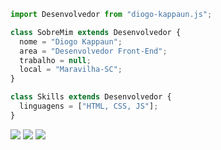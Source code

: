 ```js
import Desenvolvedor from "diogo-kappaun.js";

class SobreMim extends Desenvolvedor {
  nome = "Diogo Kappaun";
  area = "Desenvolvedor Front-End";
  trabalho = null;
  local = "Maravilha-SC";
}

class Skills extends Desenvolvedor {
  linguagens = ["HTML, CSS, JS"];
}
```

<p align="left">
  <a href="mailto:diogohkappaun@gmail.com" target="_blank" alt="Gmail">
  <img src="https://img.shields.io/badge/-Gmail-FF0000?style=flat-square&labelColor=FF0000&logo=gmail&logoColor=white&link=diogohkappaun@gmail.com" /></a>

  <a href="https://www.linkedin.com/in/diogo-kappaun/" target="_blank" alt="LinkedIn">
  <img src="https://img.shields.io/badge/-Linkedin-0e76a8?style=flat-square&logo=Linkedin&logoColor=white&link=https://www.linkedin.com/in/diogo-kappaun/" /></a>
  
  <a href="https://www.instagram.com/eu.diogokappaun/" target="_blank" alt="Instagram">
  <img src="https://img.shields.io/badge/-Instagram-DF0174?style=flat-square&labelColor=DF0174&logo=instagram&logoColor=white&link=https://www.instagram.com/eu.diogokappaun/"/></a>
</p>
